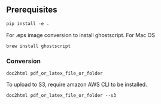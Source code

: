 ## Prerequisites

```python
pip install -e .
```

For .eps image conversion to install ghostscript. For Mac OS

```
brew install ghostscript  
```

### Conversion

```
doc2html pdf_or_latex_file_or_folder
```

To upload to S3, require amazon AWS CLI to be installed. 

```
doc2html pdf_or_latex_file_or_folder --s3
```